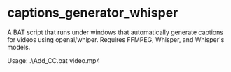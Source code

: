 # captions_generator_whisper
A BAT script that runs under windows that automatically generate captions for videos using openai/whiper.
Requires FFMPEG, Whisper, and Whisper's models.

Usage: .\Add_CC.bat video.mp4
